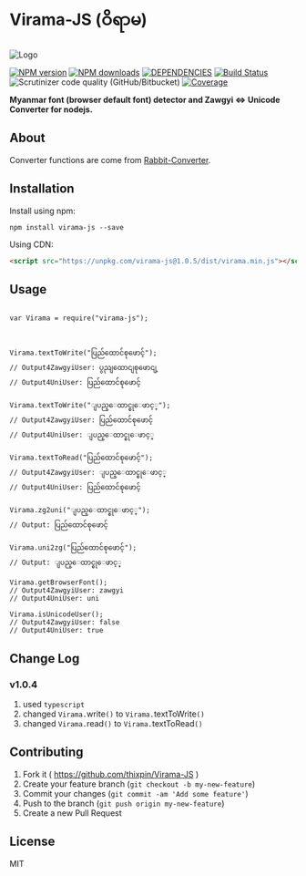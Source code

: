 # Virama-JS (ဝိရာမ)

![Logo](https://www.mmunicode.org/wp-content/uploads/2017/07/mua_small.png)


[![NPM version](https://img.shields.io/npm/v/virama-js.svg)](https://www.npmjs.com/package/virama-js)
[![NPM downloads](https://img.shields.io/npm/dt/virama-js.svg)](https://npm-stat.com/charts.html?package=virama-js)
[![DEPENDENCIES](https://david-dm.org/thixpin/virama-js/status.svg)](https://david-dm.org/thixpin/virama-js)
[![Build Status](https://scrutinizer-ci.com/g/thixpin/Virama-JS/badges/build.png?b=master)](https://scrutinizer-ci.com/g/thixpin/Virama-JS/build-status/master)
![Scrutinizer code quality (GitHub/Bitbucket)](https://img.shields.io/scrutinizer/quality/g/thixpin/Virama-JS.svg)
[![Coverage](https://codecov.io/gh/thixpin/Virama-JS/branch/master/graphs/badge.svg)](https://codecov.io/gh/thixpin/Virama-JS)


**Myanmar font (browser default font) detector and Zawgyi <=> Unicode Converter for nodejs.**

## About

Converter functions are come from [Rabbit-Converter](https://github.com/Rabbit-Converter/Rabbit-Node).


## Installation

Install using npm:

```node
npm install virama-js --save
```

Using CDN:

```html
<script src="https://unpkg.com/virama-js@1.0.5/dist/virama.min.js"></script>
```

## Usage

```node

var Virama = require("virama-js");



Virama.textToWrite("ပြည်ထောင်စုဖောင့်");
// Output4ZawgyiUser: ပွညျထောငျစုဖောငျ့ 
// Output4UniUser: ပြည်ထောင်စုဖောင့်

Virama.textToWrite("ျပည္ေထာင္စုေဖာင့္");
// Output4ZawgyiUser: ပြည်ထောင်စုဖောင့်
// Output4UniUser: ျပည္ေထာင္စုေဖာင့္

Virama.textToRead("ပြည်ထောင်စုဖောင့်");
// Output4ZawgyiUser: ျပည္ေထာင္စုေဖာင့္
// Output4UniUser: ပြည်ထောင်စုဖောင့်

Virama.zg2uni("ျပည္ေထာင္စုေဖာင့္");
// Output: ပြည်ထောင်စုဖောင့်

Virama.uni2zg("ပြည်ထောင်စုဖောင့်");
// Output: ျပည္ေထာင္စုေဖာင့္

Virama.getBrowserFont();
// Output4ZawgyiUser: zawgyi
// Output4UniUser: uni

Virama.isUnicodeUser();
// Output4ZawgyiUser: false
// Output4UniUser: true

```


## Change Log

### v1.0.4

1. used `typescript`
2. changed   `Virama.`write`()` to `Virama.`textToWrite`()`
3. changed   `Virama.`read`()` to `Virama.`textToRead`()`


## Contributing

1. Fork it ( https://github.com/thixpin/Virama-JS )
2. Create your feature branch (`git checkout -b my-new-feature`)
3. Commit your changes (`git commit -am 'Add some feature'`)
4. Push to the branch (`git push origin my-new-feature`)
5. Create a new Pull Request

## License

MIT
